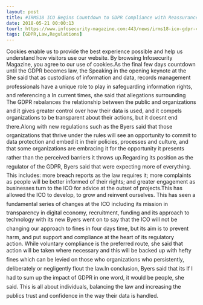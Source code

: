 ```yaml
---
layout: post
title: #IRMS18 ICO Begins Countdown to GDPR Compliance with Reassurances
date: 2018-05-21 00:00:13
tourl: https://www.infosecurity-magazine.com:443/news/irms18-ico-gdpr-compliance/
tags: [GDPR,Law,Regulations]
---
```

Cookies enable us to provide the best experience possible and help us understand how visitors use our website. By browsing Infosecurity Magazine, you agree to our use of cookies.As the final few days countdown until the GDPR becomes law, the Speaking in the opening keynote at the She said that as custodians of information and data, records management professionals have a unique role to play in safeguarding information rights, and referencing a In current times, she said that allegations surrounding The GDPR rebalances the relationship between the public and organizations and it gives greater control over how their data is used, and it compels organizations to be transparent about their actions, but it doesnt end there.Along with new regulations such as the Byers said that those organizations that thrive under the rules will see an opportunity to commit to data protection and embed it in their policies, processes and culture, and that some organizations are embracing it for the opportunity it presents rather than the perceived barriers it throws up.Regarding its position as the regulator of the GDPR, Byers said that were expecting more of everything. This includes: more breach reports as the law requires it; more complaints as people will be better informed of their rights; and greater engagement as businesses turn to the ICO for advice at the outset of projects.This has allowed the ICO to develop, to grow and reinvent ourselves. This has seen a fundamental series of changes at the ICO including its mission in transparency in digital economy, recruitment, funding and its approach to technology with its new Byers went on to say that the ICO will not be changing our approach to fines in four days time, but its aim is to prevent harm, and put support and compliance at the heart of its regulatory action. While voluntary compliance is the preferred route, she said that action will be taken where necessary and this will be backed up with hefty fines which can be levied on those who organizations who persistently, deliberately or negligently flout the law.In conclusion, Byers said that its If I had to sum up the impact of GDPR in one word, it would be people, she said. This is all about individuals, balancing the law and increasing the publics trust and confidence in the way their data is handled.